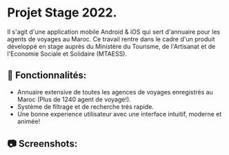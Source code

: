 # Projet Stage 2022.
Il s'agit d'une application mobile Android & iOS qui sert d'annuaire pour les agents de voyages au Maroc.
Ce travail rentre dans le cadre d'un produit développé en stage auprès du Ministère du Tourisme, de l'Artisanat et de l'Economie Sociale et Solidaire (MTAESS).



## 🚀 Fonctionnalités:
  
  * Annuaire extensive de toutes les agences de voyages enregistrés au Maroc (Plus de 1240 agent de voyage!).
  * Système de filtrage et de recherche très rapide.
  * Une bonne experience utilisateur avec une interface intuitif, moderne et animée!

## 📷 Screenshots:
